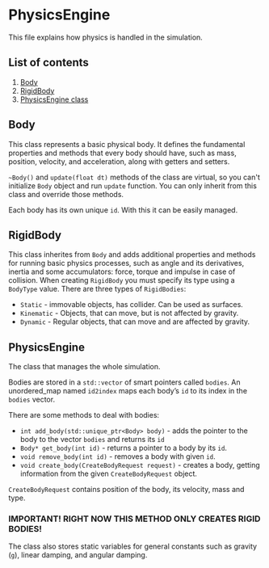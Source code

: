 # PhysicsEngine
This file explains how physics is handled in the simulation.
## List of contents
1. [Body](#body)
2. [RigidBody](#rigidbody)
3. [PhysicsEngine class](#physicsengine)
## Body
This class represents a basic physical body. It defines the fundamental properties and methods that every body should have, such as mass, position, velocity, and acceleration, along with getters and setters.

`~Body()` and `update(float dt)` methods of the class are virtual, so you can't initialize `Body` object and run `update` function.
You can only inherit from this class and override those methods.

Each body has its own unique `id`. With this it can be easily managed.
## RigidBody
This class inherites from `Body` and adds additional properties and methods for running basic physics processes, such as angle and its derivatives, inertia and some accumulators: force, torque and impulse in case of collision.
When creating `RigidBody` you must specify its type using a `BodyType` value. There are three types of `RigidBodies`:
- `Static` - immovable objects, has collider. Can be used as surfaces.
- `Kinematic` - Objects, that can move, but is not affected by gravity. 
- `Dynamic` - Regular objects, that can move and are affected by gravity.

## PhysicsEngine
The class that manages the whole simulation.

Bodies are stored in a `std::vector` of smart pointers called `bodies`. An unordered_map named `id2index` maps each body’s `id` to its index in the `bodies` vector.

There are some methods to deal with bodies:
- `int add_body(std::unique_ptr<Body> body)` - adds the pointer to the body to the vector `bodies` and returns its `id`
- `Body* get_body(int id)` - returns a pointer to a body by its `id`.
- `void remove_body(int id)` - removes a body with given `id`.
- `void create_body(CreateBodyRequest request)` - creates a body, getting information from the given `CreateBodyRequest` object.

`CreateBodyRequest` contains position of the body, its velocity, mass and type.

### IMPORTANT! RIGHT NOW THIS METHOD ONLY CREATES RIGID BODIES!

The class also stores static variables for general constants such as gravity (`g`), linear damping, and angular damping.

